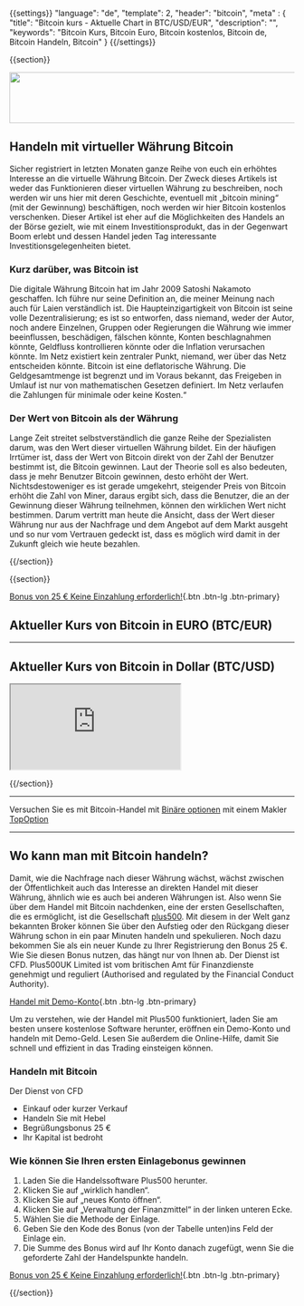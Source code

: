 {{settings}}
  "language": "de",
  "template": 2,
  "header": "bitcoin",
  "meta" : {
    "title": "Bitcoin kurs - Aktuelle Chart in BTC/USD/EUR",
    "description": "",
    "keywords": "Bitcoin Kurs, Bitcoin Euro, Bitcoin kostenlos, Bitcoin de, Bitcoin Handeln, Bitcoin"
  }
{{/settings}}

{{section}}

<a href="http://blog.forexsrovnavac.cz/topoption.de"  target="_blank">
 <img src="http://serv.markets.com/promoLoadDisplay?key=ej0xMzcwMTg5NSZsPTEzNzAxODYwJnA9MTAxNjA%3D" width="728" height="90"/>
</a>


## Handeln mit virtueller Währung Bitcoin

Sicher registriert in letzten Monaten ganze Reihe von euch ein erhöhtes Interesse an die virtuelle Währung Bitcoin. Der Zweck dieses Artikels ist weder das Funktionieren dieser virtuellen Währung zu beschreiben, noch werden wir uns hier mit deren Geschichte, eventuell mit „bitcoin mining“ (mit der Gewinnung) beschäftigen, noch werden wir hier Bitcoin kostenlos verschenken. Dieser Artikel ist eher auf die Möglichkeiten des Handels an der Börse gezielt, wie mit einem Investitionsprodukt, das in der Gegenwart Boom erlebt und dessen Handel jeden Tag interessante Investitionsgelegenheiten bietet.

### Kurz darüber, was Bitcoin ist

Die digitale Währung Bitcoin hat im Jahr 2009 Satoshi Nakamoto geschaffen. Ich führe nur seine Definition an, die meiner Meinung nach auch für Laien verständlich ist. Die Haupteinzigartigkeit von Bitcoin ist seine volle Dezentralisierung; es ist so entworfen, dass niemand, weder der Autor, noch andere Einzelnen, Gruppen oder Regierungen die Währung wie immer beeinflussen, beschädigen, fälschen könnte, Konten beschlagnahmen könnte, Geldfluss kontrollieren könnte oder die Inflation verursachen könnte. Im Netz existiert kein zentraler Punkt, niemand, wer über das Netz entscheiden könnte. Bitcoin ist eine deflatorische Währung. Die Geldgesamtmenge ist begrenzt und im Voraus bekannt, das Freigeben in Umlauf ist nur von mathematischen Gesetzen definiert. Im Netz verlaufen die Zahlungen für minimale oder keine Kosten.“

### Der Wert von Bitcoin als der Währung

Lange Zeit streitet selbstverständlich die ganze Reihe der Spezialisten darum, was den Wert dieser virtuellen Währung bildet. Ein der häufigen Irrtümer ist, dass der Wert von Bitcoin direkt von der Zahl der Benutzer bestimmt ist, die Bitcoin gewinnen. Laut der Theorie soll es also bedeuten, dass je mehr Benutzer Bitcoin gewinnen, desto erhöht der Wert. Nichtsdestoweniger es ist gerade umgekehrt, steigender Preis von Bitcoin erhöht die Zahl von Miner, daraus ergibt sich, dass die Benutzer, die an der Gewinnung dieser Währung teilnehmen, können den wirklichen Wert nicht bestimmen. Darum vertritt man heute die Ansicht, dass der Wert dieser Währung nur aus der Nachfrage und dem Angebot auf dem Markt ausgeht und so nur vom Vertrauen gedeckt ist, dass es möglich wird damit in der Zukunft gleich wie heute bezahlen.

{{/section}}

{{section}}

[Bonus von 25 € Keine Einzahlung erforderlich!](http://www.plus500.com/de/StartTrading.aspx?id=66349&pl=2){.btn .btn-lg .btn-primary}

## Aktueller Kurs von Bitcoin in EURO (BTC/EUR)

<!-- TradingView Widget BEGIN -->
<script type="text/javascript" src="https://d33t3vvu2t2yu5.cloudfront.net/tv.js"></script>
<script type="text/javascript">
new TradingView.widget({
  "width": 1150,
  "height": 400,
  "symbol": "BTCE:BTCEUR",
  "interval": "D",
  "timezone": "Etc/UTC",
  "theme": "White",
  "style": "1",
  "locale": "en",
  "toolbar_bg": "#f1f3f6",
  "allow_symbol_change": true,
  "hideideas": true,
  "show_popup_button": true,
  "popup_width": "1000",
  "popup_height": "650"
});
</script>
<!-- TradingView Widget END -->

- - -

## Aktueller Kurs von Bitcoin in Dollar (BTC/USD)

<div class="container kurz">
<a href="http://www.plus500.com/de/StartTrading.aspx?id=66349&tags=Bitcoin&pl=2"></a>
<a href="http://www.plus500.com/de/StartTrading.aspx?id=66349&tags=Bitcoin&pl=2"></a>
<iframe src="http://marketools.plus500.com/Widgets/InstrumentChartContainer?hl=de&cty=DE&id=66349&tags=widg+chart+litecoin&pl=2&instSymb=BTCUSD"></iframe>
</div>

{{/section}}

- - -
Versuchen Sie es mit Bitcoin-Handel mit [Binäre optionen](http://www.forexsrovnavac.cz/de/binareoptionen/) mit einem Makler [TopOption](http://blog.forexsrovnavac.cz/topoption.de "Topoption")
- - - 

## Wo kann man mit Bitcoin handeln?

Damit, wie die Nachfrage nach dieser Währung wächst, wächst zwischen der Öffentlichkeit auch das Interesse an direkten Handel mit dieser Währung, ähnlich wie es auch bei anderen Währungen ist. Also wenn Sie über dem Handel mit Bitcoin nachdenken, eine der ersten Gesellschaften, die es ermöglicht, ist die Gesellschaft [plus500](http://www.forexsrovnavac.cz/de/plus500). Mit diesem in der Welt ganz bekannten Broker können Sie über den Aufstieg oder den Rückgang dieser Währung schon in ein paar Minuten handeln und spekulieren. Noch dazu bekommen Sie als ein neuer Kunde zu Ihrer Registrierung den Bonus 25 €. Wie Sie diesen Bonus nutzen, das hängt nur von Ihnen ab. Der Dienst ist CFD. Plus500UK Limited ist vom britischen Amt für Finanzdienste genehmigt und reguliert (Authorised and regulated by the Financial Conduct Authority).

[Handel mit Demo-Konto](http://www.plus500.com/de/StartTrading.aspx?id=66349&pl=2){.btn .btn-lg .btn-primary}

Um zu verstehen, wie der Handel mit Plus500 funktioniert, laden Sie am besten unsere kostenlose Software herunter, eröffnen ein Demo-Konto und handeln mit Demo-Geld. Lesen Sie außerdem die Online-Hilfe, damit Sie schnell und effizient in das Trading einsteigen können.

### Handeln mit Bitcoin

Der Dienst von CFD

 * Einkauf oder kurzer Verkauf
 * Handeln Sie mit Hebel
 * Begrüßungsbonus 25 €
 * Ihr Kapital ist bedroht

### Wie können Sie Ihren ersten Einlagebonus gewinnen

 1. Laden Sie die Handelssoftware Plus500 herunter.
 2. Klicken Sie auf „wirklich handlen“.
 3. Klicken Sie auf „neues Konto öffnen“.
 4. Klicken Sie auf „Verwaltung der Finanzmittel“ in der linken unteren Ecke.
 5. Wählen Sie die Methode der Einlage.
 6. Geben Sie den Kode des Bonus (von der Tabelle unten)ins Feld der Einlage ein.
 7. Die Summe des Bonus wird auf Ihr Konto danach zugefügt, wenn Sie die geforderte Zahl der Handelspunkte handeln.

[Bonus von 25 € Keine Einzahlung erforderlich!](http://www.plus500.com/de/StartTrading.aspx?id=66349&pl=2){.btn .btn-lg .btn-primary}

{{/section}}